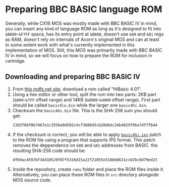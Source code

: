 # Preparing BBC BASIC language ROM

Generally, while CX16 MOS was mostly made with BBC BASIC IV in mind, you can insert any kind of language ROM as long as it's designed to fit into `&B800`-`&F7FF` space, has its entry point at `&B800`, doesn't use `&00` and `&01` regs as RAM, doesn't rely on internals of Acorn's original MOS and can at least to some extent work with what's currently implemented in this implementation of MOS. Still, this MOS was primarily made with BBC BASIC IV in mind, so we will focus on how to prepare the ROM for inclusion in cartridge.

## Downloading and preparing BBC BASIC IV

1. From [this mdfs.net site](https://mdfs.net/Software/BBCBasic/BBC/), download a rom called "HiBasic 4.01".
2. Using a hex editor or other tool, split the rom into two parts: 2KB part (`&000`-`&7FF` offset range) and 14KB (`&0800`-`&4000` offset range). First part should be called `basic4lo.bin` while the larger one `basic4hi.bin`.
3. Checksum the `basic4hi.bin` file. This is the SHA-256 sum you should get:
    ```
    13d3f6bf0b7467e1c3556e0d592c4cf3606d5cb20dbdc24b4925f9be7df7f644
    ```
4. If the checksum is correct, you will be able to apply [`basic4hi.ips`](/basic4hi.ips) patch to the ROM file using a program that supports IPS format. This patch removes the deppendence on `&00` and `&01` addresses from BASIC. the resulting SHA-256 code should be:
    ```
    df69ac4597bf34d10529f07f5316d15a22f21055e318b68621cc82bc8d79ed23
    ```
5. Inside the repository, create `roms` folder and place the ROM files inside it. Alternatively, you can place these ROM files in `src` directory alongside MOS source code.
